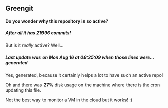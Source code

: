 ## Greengit

#### Do you wonder why this repository is so active?

##### After all it has 21996 commits!

But is it *really* active? Well...

##### Last update was on Mon Aug 16 at 08:25:09 when those lines were... generated

Yes, generated, because it certainly helps a lot to have such an active repo!

Oh and there was **27%** disk usage on the machine
where there is the cron updating this file.

Not the best way to monitor a VM in the cloud but it works! :)
